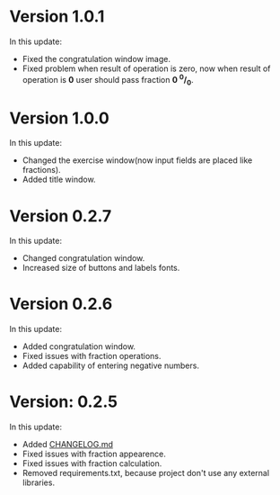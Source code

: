 # Version 1.0.1
In this update:
* Fixed the congratulation window image.
* Fixed problem when result of operation is zero, now when result of operation is **0** user should pass fraction **0 <sup>0</sup>/<sub>0</sub>**.

# Version 1.0.0
In this update:
* Changed the exercise window(now input fields are placed like fractions).
* Added title window.

# Version 0.2.7
In this update:
* Changed congratulation window.
* Increased size of buttons and labels fonts.

# Version 0.2.6
In this update:
* Added congratulation window.
* Fixed issues with fraction operations.
* Added capability of entering negative numbers.

# Version: 0.2.5
In this update:
* Added [CHANGELOG.md](CHANGELOG.md)
* Fixed issues with fraction appearence.
* Fixed issues with fraction calculation.
* Removed requirements.txt, because project don't use any external libraries.
